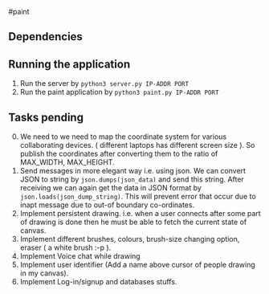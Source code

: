 #paint
## Dependencies

## Running the application
1. Run the server by `python3 server.py IP-ADDR PORT`
2. Run the paint application by `python3 paint.py IP-ADDR PORT`

## Tasks pending
0. We need to we need to map the coordinate system for various collaborating devices. ( different laptops has different screen size ). So publish the coordinates after converting them to the ratio of MAX_WIDTH, MAX_HEIGHT.
1. Send messages in more elegant way i.e. using json. We can convert JSON to string by `json.dumps(json_data)` and send this string. After receiving we can again get the data in JSON format by `json.loads(json_dump_string)`. This will prevent error that occur due to inapt message due to out-of boundary co-ordinates.
2. Implement persistent drawing. i.e. when a user connects after some part of drawing is done then he must be able to fetch the current state of canvas.
3. Implement different brushes, colours, brush-size changing option, eraser ( a white brush :-p ).
4. Implement Voice chat while drawing
5. Implement user identifier (Add a name above cursor of people drawing in my canvas).
6. Implement Log-in/signup and databases stuffs.
